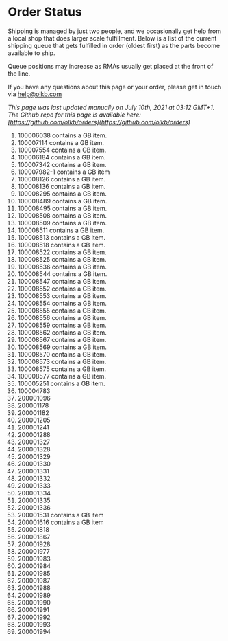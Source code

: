 # Order Status

Shipping is managed by just two people, and we occasionally get help from a local shop that does larger scale fulfillment. Below is a list of the current shipping queue that gets fulfilled in order (oldest first) as the parts become available to ship.

Queue positions may increase as RMAs usually get placed at the front of the line.

If you have any questions about this page or your order, please get in touch via help@olkb.com

*This page was last updated manually on July 10th, 2021 at 03:12 GMT+1. The Github repo for this page is available here: [https://github.com/olkb/orders](https://github.com/olkb/orders)*

 1. 100006038 contains a GB item.
 2. 100007114 contains a GB item.
 3. 100007554 contains a GB item.
 4. 100006184 contains a GB item.
 5. 100007342 contains a GB item.
 6. 100007982-1 contains a GB item
 7. 100008126 contains a GB item.
 8. 100008136 contains a GB item.
 9. 100008295 contains a GB item.
 10. 100008489 contains a GB item.
 11. 100008495 contains a GB item.
 12. 100008508 contains a GB item.
 13. 100008509 contains a GB item.
 14. 100008511 contains a GB item.
 15. 100008513 contains a GB item.
 16. 100008518 contains a GB item.
 17. 100008522 contains a GB item.
 18. 100008525 contains a GB item.
 19. 100008536 contains a GB item.
 20. 100008544 contains a GB item.
 21. 100008547 contains a GB item.
 22. 100008552 contains a GB item.
 23. 100008553 contains a GB item.
 24. 100008554 contains a GB item.
 25. 100008555 contains a GB item.
 26. 100008556 contains a GB item.
 27. 100008559 contains a GB item.
 28. 100008562 contains a GB item.
 29. 100008567 contains a GB item.
 30. 100008569 contains a GB item.
 31. 100008570 contains a GB item.
 32. 100008573 contains a GB item.
 33. 100008575 contains a GB item.
 34. 100008577 contains a GB item.
 35. 100005251 contains a GB item.
 36. 100004783
 37. 200001096
 38. 200001178
 39. 200001182
 40. 200001205
 41. 200001241
 42. 200001288
 43. 200001327
 44. 200001328
 45. 200001329
 46. 200001330
 47. 200001331
 48. 200001332
 49. 200001333
 50. 200001334
 51. 200001335
 52. 200001336
 53. 200001531 contains a GB item
 54. 200001616 contains a GB item
 55. 200001818
 56. 200001867
 57. 200001928
 58. 200001977
 59. 200001983
 60. 200001984
 61. 200001985
 62. 200001987
 63. 200001988
 64. 200001989
 65. 200001990
 66. 200001991
 67. 200001992
 68. 200001993
 69. 200001994
